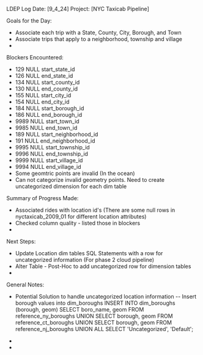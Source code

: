 LDEP Log
Date: [9_4_24]
Project: [NYC Taxicab Pipeline]

Goals for the Day:
- Associate each trip with a State, County, City, Borough, and Town
- Associate trips that apply to a neighborhood, township and village
-

Blockers Encountered:
- 129 NULL start_state_id
- 126 NULL end_state_id
- 134 NULL start_county_id
- 130 NULL end_county_id
- 155 NULL start_city_id
- 154 NULL end_city_id
- 184 NULL start_borough_id
- 186 NULL end_borough_id
- 9989 NULL start_town_id
- 9985 NULL end_town_id
- 189 NULL start_neighborhood_id
- 191 NULL end_neighborhood_id
- 9995 NULL start_township_id
- 9996 NULL end_township_id
- 9999 NULL start_village_id
- 9994 NULL end_village_id
- Some geomtric points are invalid (In the ocean)
- Can not categorize invalid geometry points. Need to create uncategorized dimension for each dim table



Summary of Progress Made:
- Associated rides with location id's (There are some null rows in nyctaxicab_2009_01 for different location attributes)
- Checked column quality - listed those in blockers
-


Next Steps:
- Update Location dim tables SQL Statements with a row for uncategorized information (For phase 2 cloud pipeline)
- Alter Table - Post-Hoc to add uncategorized row for dimension tables
-

General Notes:
- Potential Solution to handle uncategorized location information
-- Insert borough values into dim_boroughs
INSERT INTO dim_boroughs (borough, geom)
SELECT boro_name, geom
FROM reference_ny_boroughs
UNION
SELECT borough, geom
FROM reference_ct_boroughs
UNION
SELECT borough, geom
FROM reference_nj_boroughs
UNION ALL
SELECT 'Uncategorized', 'Default';

-
-